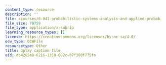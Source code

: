 ```yaml
---
content_type: resource
description: ''
file: /courses/6-041-probabilistic-systems-analysis-and-applied-probability-fall-2010/eb4285a962161350082c07f380f775fa_HIMxdWDLEK8.srt
file_size: 70759
file_type: application/x-subrip
learning_resource_types: []
license: https://creativecommons.org/licenses/by-nc-sa/4.0/
ocw_type: OCWFile
resourcetype: Other
title: 3play caption file
uid: eb4285a9-6216-1350-082c-07f380f775fa
---
```

